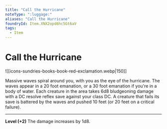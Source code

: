 ```yaml
---
title: "Call the Hurricane"
noteType: ":luggage:"
aliases: "Call the Hurricane"
foundryId: Item.XNX2opd6hc5Gt6aV
tags:
  - Item
---
```


# Call the Hurricane
![[icons-sundries-books-book-red-exclamation.webp|150]]

Massive waves spiral around you, with you as the eye of the hurricane. The waves appear in a 20 foot emanation, or a 30 foot emanation if you're in a body of water. Each creature in the area takes 6d8 bludgeoning  damage with a DC resolve reflex save against your class DC. A creature that fails its save is battered by the waves and pushed 10 feet (or 20 feet on a critical failure).

* * *

**Level (+2)** The damage increases by 1d8.
